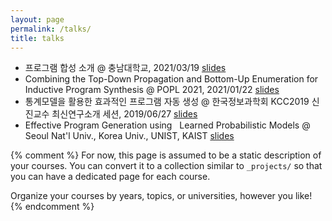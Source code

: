 ```yaml
---
layout: page
permalink: /talks/
title: talks
---
```


* 프로그램 합성 소개 @ 충남대학교, 2021/03/19 [slides](http://psl.hanyang.ac.kr/assets/pdf/cnu_talk_20210319.pdf)
* Combining the Top-Down Propagation and Bottom-Up Enumeration for Inductive Program Synthesis @ POPL 2021, 2021/01/22 [slides](http://psl.hanyang.ac.kr/assets/pdf/pldi20_talk.pdf)
* 통계모델을 활용한 효과적인 프로그램 자동 생성 @ 한국정보과학회 KCC2019 신진교수 최신연구소개 세션, 2019/06/27 [slides](http://psl.hanyang.ac.kr/assets/pdf/newfaculty_woosuk_lee.pdf)
* Effective Program Generation using   Learned Probabilistic Models @ Seoul Nat'l Univ., Korea Univ., UNIST, KAIST [slides](http://psl.hanyang.ac.kr/assets/pdf/snu_talk.pdf)

{% comment %}
For now, this page is assumed to be a static description of your courses. You can convert it to a collection similar to `_projects/` so that you can have a dedicated page for each course.

Organize your courses by years, topics, or universities, however you like!
{% endcomment %}
